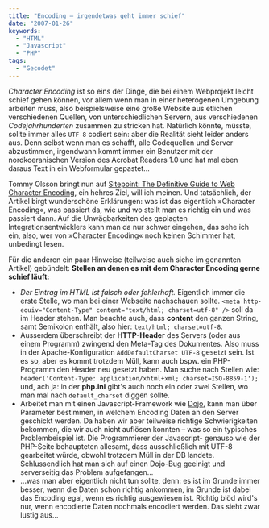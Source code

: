 ```yaml
---
title: "Encoding — irgendetwas geht immer schief"
date: "2007-01-26"
keywords:
  - "HTML"
  - "Javascript"
  - "PHP"
tags:
  - "Gecodet"
---
```


_Character Encoding_ ist so eins der Dinge, die bei einem Webprojekt leicht schief gehen können, vor allem wenn man in einer heterogenen Umgebung arbeiten muss, also beispielsweise eine große Website aus etlichen verschiedenen Quellen, von unterschiedlichen Servern, aus verschiedenen _Codejahrhunderten_ zusammen zu stricken hat. Natürlich könnte, müsste, sollte immer alles `UTF-8` codiert sein: aber die Realität sieht leider anders aus. Denn selbst wenn man es schafft, alle Codequellen und Server abzustimmen, irgendwann kommt immer ein Benutzer mit der nordkoeranischen Version des Acrobat Readers 1.0 und hat mal eben daraus Text in ein Webformular gepastet…

Tommy Olsson bringt nun auf [Sitepoint: The Definitive Guide to Web Character Encoding](http://www.sitepoint.com/article/guide-web-character-encoding), ein hehres Ziel, will ich meinen. Und tatsächlich, der Artikel birgt wunderschöne Erklärungen: was ist das eigentlich »Character Encoding«, was passiert da, wie und wo stellt man es richtig ein und was passiert dann. Auf die Unwägbarkeiten des geplagten Integrationsentwicklers kann man da nur schwer eingehen, das sehe ich ein, also, wer von »Character Encoding« noch keinen Schimmer hat, unbedingt lesen.

Für die anderen ein paar Hinweise (teilweise auch siehe im genannten Artikel) gebündelt: **Stellen an denen es mit dem Character Encoding gerne schief läuft:**

- _Der Eintrag im HTML ist falsch oder fehlerhaft._ Eigentlich immer die erste Stelle, wo man bei einer Webseite nachschauen sollte. `<meta http-equiv="Content-Type" content="text/html; charset=utf-8" />` soll da im Header stehen. Man beachte auch, dass **content** den ganzen String, samt Semikolon enthält, also hier: `text/html; charset=utf-8`.
- Ausserdem überschreibt der **HTTP-Header** des Servers (oder aus einem Programm) zwingend den Meta-Tag des Dokumentes. Also muss in der Apache-Konfiguration `AddDefaultCharset UTF-8` gesetzt sein. Ist es so, aber es kommt trotzdem Müll, kann auch bspw. ein PHP-Programm den Header neu gesetzt haben. Man suche nach Stellen wie: `header('Content-Type: application/xhtml+xml; charset=ISO-8859-1');` und, ach ja: in der **php.ini** gibt's auch noch ein oder zwei Stellen, wo man mal nach `default_charset` diggen sollte.
- Arbeitet man mit einen Javascript-Framework wie [Dojo](http://dojotoolkit.org/), kann man über Parameter bestimmen, in welchem Encoding Daten an den Server geschickt werden. Da haben wir aber teilweise richtige Schwierigkeiten bekommen, die wir auch nicht auflösen konnten – was so ein typisches Problembeispiel ist. Die Programmierer der Javascript- genauso wie der PHP-Seite behaupteten allesamt, dass ausschließlich mit UTF-8 gearbeitet würde, obwohl trotzdem Müll in der DB landete. Schlussendlich hat man sich auf einen Dojo-Bug geeinigt und serverseitig das Problem aufgefangen…
- …was man aber eigentlich nicht tun sollte, denn: es ist im Grunde immer besser, wenn die Daten schon richtig ankommen, im Grunde ist dabei das Encoding egal, wenn es richtig ausgewiesen ist. Richtig blöd wird's nur, wenn encodierte Daten nochmals encodiert werden. Das sieht zwar lustig aus…
